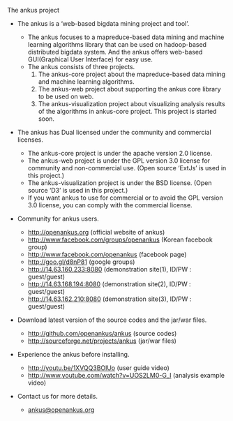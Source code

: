 The ankus project
 - The ankus is a ‘web-based bigdata mining project and tool’.
   - The ankus focuses to a mapreduce-based data mining and machine learning algorithms library that can be used on hadoop-based distributed bigdata system. And the ankus offers web-based GUI(Graphical User Interface) for easy use.
   - The ankus consists of three projects.
     1. The ankus-core project about the mapreduce-based data mining and machine learning algorithms.
     2. The ankus-web project about supporting the ankus core library to be used on web.
     3. The ankus-visualization project about visualizing analysis results of the algorithms in ankus-core project. This project is started soon.

 - The ankus has Dual licensed under the community and commercial licenses.
   - The ankus-core project is under the apache version 2.0 license.
   - The ankus-web project is under the GPL version 3.0 license for community and non-commercial use. (Open source ‘ExtJs’ is used in this project.)
   - The ankus-visualization project is under the BSD license. (Open source ‘D3’ is used in this project.)
   - If you want ankus to use for commercial or to avoid the GPL version 3.0 license, you can comply with the commercial license.

 - Community for ankus users.
   - http://openankus.org (official website of ankus)
   - http://www.facebook.com/groups/openankus (Korean facebook group)
   - http://www.facebook.com/openankus (facebook page)
   - http://goo.gl/d8nP81 (google groups)
   - http://14.63.160.233:8080 (demonstration site(1), ID/PW : guest/guest)
   - http://14.63.168.194:8080 (demonstration site(2), ID/PW : guest/guest)
   - http://14.63.162.210:8080 (demonstration site(3), ID/PW : guest/guest)

 - Download latest version of the source codes and the jar/war files.
   - http://github.com/openankus/ankus (source codes)
   - http://sourceforge.net/projects/ankus (jar/war files)

 - Experience the ankus before installing.
   - http://youtu.be/1XVQQ3BOlUo (user guide video)
   - http://www.youtube.com/watch?v=UOS2LM0-G_I (analysis example video)

 - Contact us for more details.
   - ankus@openankus.org
